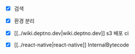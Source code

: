 - [X] 검색
- [X] 환경 분리
- [X] [[../wiki.deptno.dev|wiki.deptno.dev]] s3 배포 ci

- [X] [[../react-native|react-native]] InternalBytecode
